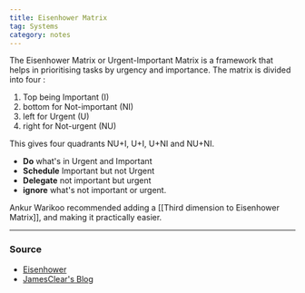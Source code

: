 ```yaml
---
title: Eisenhower Matrix
tag: Systems
category: notes
---
```


The Eisenhower Matrix or Urgent-Important Matrix is a framework that helps in prioritising tasks by urgency and importance. The matrix is divided into four :  
1. Top being Important (I)
2. bottom for Not-important (NI)
3. left for Urgent (U)
4. right for Not-urgent (NU) 

This gives four quadrants NU+I, U+I, U+NI and NU+NI.
-  **Do** what's in Urgent and Important
-  **Schedule** Important but not Urgent
-  **Delegate** not important but urgent 
-  **ignore** what's not important or urgent.

Ankur Warikoo recommended adding a [[Third dimension to Eisenhower Matrix]], and making it practically easier. 

--- 
### Source
- [Eisenhower](https://www.eisenhower.me/eisenhower-matrix/)
- [JamesClear's Blog](https://jamesclear.com/eisenhower-box)